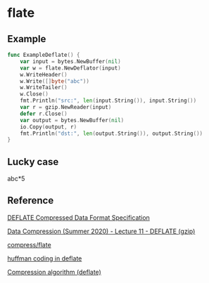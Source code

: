 # flate

## Example

```go
func ExampleDeflate() {
	var input = bytes.NewBuffer(nil)
	var w = flate.NewDeflator(input)
	w.WriteHeader()
	w.Write([]byte("abc"))
	w.WriteTailer()
	w.Close()
	fmt.Println("src:", len(input.String()), input.String())
	var r = gzip.NewReader(input)
	defer r.Close()
	var output = bytes.NewBuffer(nil)
	io.Copy(output, r)
	fmt.Println("dst:", len(output.String()), output.String())
}
```

## Lucky case

abc*5

## Reference

[DEFLATE Compressed Data Format Specification](https://www.rfc-editor.org/rfc/rfc1951)

[Data Compression (Summer 2020) - Lecture 11 - DEFLATE (gzip)](https://www.youtube.com/watch?v=oi2lMBBjQ8s)

[compress/flate](https://pkg.go.dev/compress/flate)

[huffman coding in deflate](https://www.mrbluyee.com/2024/03/28/huffman-coding-in-deflate/)

[Compression algorithm (deflate)](https://raw.githubusercontent.com/madler/zlib/master/doc/algorithm.txt)
